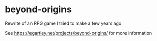 # beyond-origins

Rewrite of an RPG game I tried to make a few years ago

See <a href="https://egartley.net/projects/beyond-origins/?via=beyondoriginsgithubreadmemd">https://egartley.net/projects/beyond-origins/</a> for more information
